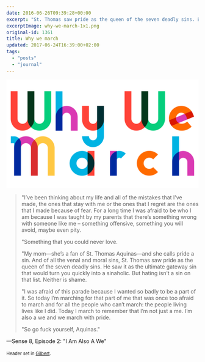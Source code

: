 ```yaml
---
date: 2016-06-26T09:39:28+00:00
excerpt: "St. Thomas saw pride as the queen of the seven deadly sins. But hating isn’t a sin on that list."
excerptImage: why-we-march-1x1.png
original-id: 1361
title: Why we march
updated: 2017-06-24T16:39:00+02:00
tags:
  - "posts"
  - "journal"
---
```


<img src="why-we-march-16x9.png" alt="Why we march"/>

> "I’ve been thinking about my life and all of the mistakes that I’ve made, the ones that stay with me or the ones that I regret are the ones that I made because of fear. For a long time I was afraid to be who I am because I was taught by my parents that there’s something wrong with someone like me – something offensive, something you will avoid, maybe even pity.
>
> "Something that you could never love.
>
> "My mom—she’s a fan of St. Thomas Aquinas—and she calls pride a sin. And of all the venal and moral sins, St. Thomas saw pride as the queen of the seven deadly sins. He saw it as the ultimate gateway sin that would turn you quickly into a sinaholic. But hating isn’t a sin on that list. Neither is shame.
>
> "I was afraid of this parade because I wanted so badly to be a part of it. So today I’m marching for that part of me that was once too afraid to march and for all the people who can’t march: the people living lives like I did. Today I march to remember that I’m not just a me. I’m also a we and we march with pride.
>
> "So go fuck yourself, Aquinas."

—Sense 8, Episode 2: "I Am Also A We"

<small>Header set in <a href="https://www.typewithpride.com/?ref=JeremiahLee">Gilbert</a>.</small>
